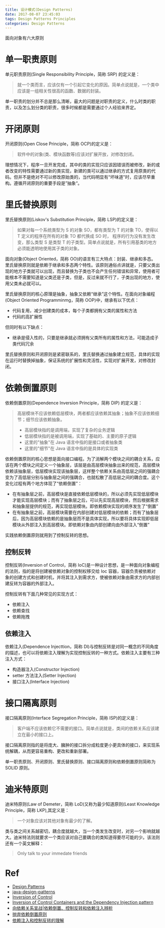 ```yaml
---
title: 设计模式(Design Patterns)
date: 2017-08-07 23:45:03
tags: Design Patterns Principles 
categories: Design Patterns
---
```

面向对象有六大原则
<!-- more -->

# 单一职责原则

单元职责原则(Single Responsibility Principle，简称 SRP) 的定义是：
> 就一个类而言，应该仅有一个引起它变化的原因。简单点说就是，一个类中应该是一组相关性很高的函数、数据的封装。

单一职责的划分并不总是那么清晰，最大的问题是对职责的定义，什么时类的职责，以及怎么划分类的职责，很多时候都是需要通过个人经验来界定。

# 开闭原则

开闭原则(Open Close Principle，简称 OCP)的定义是：
> 软件中的对象(类、模块函数等)应该对扩展开放，对修改封闭。

理想情况下，程序一旦开发完成，其中的类的实现只应该因错误而被修改，新的或者改变的特性需要通过新的类实现，新建的类可以通过继承的方式复用原类的代码。但并不是绝对不可以修改原始类的，当代码明显有“坏味道"时，应该尽早重构。遵循开闭原则的重要手段是”抽象“。

# 里氏替换原则

里氏替换原则(Liskov's Substitution Principle，简称 LSP)的定义是：
> 如果对每一个系统类型为 S 的对象 SO，都有类型为 T 的对象 TO，使得以 T 定义的程序在所有的对象 TO 都代换成 SO 时， 程序的行为没有发生改变，那么类型 S 是类型 T 的子类型。简单点说就是，所有引用基类的地方必须能透明地使用其子类的对象。

面向对象(Object Oriented，简称 OO)的语言有三大特点：封装、继承和多态。里氏替换原则就是依赖于继承和多态两个特性。该原则通俗点讲就是，只要父类出现的地方子类就可以出现，而且替换为子类也不会产生任何错误和异常，使用者可能根本不需要知道是父类还是子类，但是，反过来就不行了，子类出现的地方，使用父类未必就可以。

里氏替换原则的核心原理是抽象，抽象又依赖“继承”这个特性。在面向对象编程(Object Oriented Programminmg，简称 OOP)中，继承有以下优点：

* 代码复用，减少创建类的成本，每个子类都拥有父类的属性和方法
* 代码的高扩展性

但同时有以下缺点：

* 继承是侵入性的，只要是继承就必须拥有父类所有的属性和方法，可能造成子类代码冗余

里氏替换原则和开闭原则是紧密联系的，里氏替换通过抽象建立规范，具体的实现在运行时替换掉抽象，保证系统的扩展性和灵活性，实现对扩展开发，对修改封闭。

# 依赖倒置原则

依赖倒置原则(Dependence Inversion Principle，简称 DIP) 的定义是：
> 高层模块不应该依赖低层模块，两者都应该依赖其抽象；抽象不应该依赖细节；细节应该依赖抽象。
> * 高层模块指的是调用端，实现了复杂的业务逻辑
> * 低层模块指的是被调用端，实现了基础的、主要的原子逻辑
> * 这里的"抽象"在 Java 语言中指的是接口或者抽象类
> * 这里的"细节"在 Java 语言中指的是具体的实现类

依赖倒置原则的核心思想是面向接口编程。为了消解两个模块之间的耦合关系，应该在两个模块之间定义一个抽象层，该层是由高层模块抽象出来的规范，高层模块依赖该抽象层，低层模块实现该抽象层，这样整个依赖关系由高低层之间的强耦合变为了高低层分别与抽象层之间的强耦合，也就松散了高低层之间的耦合度。这个变化过程有两个地方体现了“依赖倒置”：

* 在有抽象层之前，高层模块是直接依赖低层模块的，所以必须先实现低层模块才能实现高层模块；而有了抽象层之后，可以先实现高层模块，然后根据需求和抽象层提供的规范，再实现低层模块。即依赖模块实现的顺序发生了“倒置”
* 在有抽象层之前，高层模块需要在内部创建对低层模块的依赖；而有了抽象层后，因为高层模块依赖的是抽象层而不是具体实现，所以要将具体实现即低层模块从外部注入到高层模块。即依赖对象由内部创建向由外部注入“倒置”

实践依赖倒置原则就用到了控制反转的思想。

## 控制反转

控制反转(Inversion of Control，简称 IoC)是一种设计思想，是一种面向对象编程的法则，指的是将创建被依赖对象的控制权移交给 Ioc 容器，容器负责被依赖对象的创建方式和创建时机，并将其注入到需求方，使被依赖对象由需求方的内部创建反转为容器的外部注入。

控制反转有下面几种常见的实现方式：

* 依赖注入
* 依赖查找
* 依赖拖拽

## 依赖注入

依赖注入(Dependence Injecttion，简称 DI)与控制反转是对同一概念的不同角度的描述，也可以将依赖注入理解为实现控制反转的一种方式。依赖注入主要有三种注入方式：

* 构造器注入(Constructor Injection)
* setter 方法注入(Setter Injection)
* 接口注入(Interface Injection)

# 接口隔离原则

接口隔离原则(Interface Segregation Principle，简称 ISP)的定义是：
> 客户端不应该依赖它不需要的接口。简单点说就是，类间的依赖关系应该建立在最小的接口上。

接口隔离原则指的是将庞大、臃肿的接口拆分成粒度更小更具体的接口，来实现系统解耦，从而更容易重构、更改和重新部署。

单一职责原则、开闭原则、里氏替换原则、接口隔离原则和依赖倒置原则简称为 SOLID 原则。

# 迪米特原则

迪米特原则(Law of Demeter，简称 LoD)又称为最少知道原则(Least Knowledge Principle，简称 LKP),其定义是：
> 一个对象应该对其他对象有最少的了解。

类与类之间关系越密切，耦合度就越大，当一个类发生改变时，对另一个影响就越大。迪米特法则就要求一个类应该对自己要耦合的类知道得要尽可能的少。该法则还有一个英文解释：
> Only talk to your immedate friends

# Ref

* [Design Patterns](http://www.oodesign.com/)
* [java-design-patterns](https://github.com/iluwatar/java-design-patterns?utm_source=gold_browser_extension)
* [Inversion of Control](https://martinfowler.com/bliki/InversionOfControl.html)
* [Inversion of Control Containers and the Dependency Injection pattern](https://martinfowler.com/articles/injection.html)
* [向依赖关系宣战|依赖倒置、控制反转和依赖注入辨析](http://zqpythonic.qiniucdn.com/data/20070605105343/index.html)
* [抛弃依赖倒置原则](http://blog.csdn.net/yqj2065/article/details/70941763)
* [依赖注入和控制反转的理解](http://blog.csdn.net/bestone0213/article/details/47424255)
